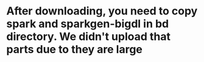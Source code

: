 # After downloading, you need to copy spark and sparkgen-bigdl in bd directory. We didn't upload that parts due to they are large
